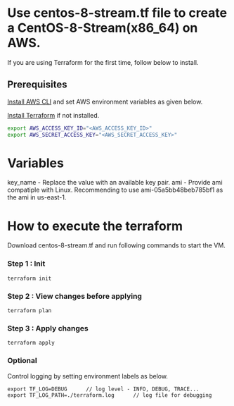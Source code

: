 # Use centos-8-stream.tf file to create a CentOS-8-Stream(x86_64) on AWS.

If you are using Terraform for the first time, follow below to install.

## Prerequisites

[Install AWS CLI](https://docs.aws.amazon.com/cli/latest/userguide/getting-started-install.html) and set AWS environment variables as given below.

[Install Terraform](https://developer.hashicorp.com/terraform/install) if not installed.

```bash
export AWS_ACCESS_KEY_ID="<AWS_ACCESS_KEY_ID>"
export AWS_SECRET_ACCESS_KEY="<AWS_SECRET_ACCESS_KEY>"
```
# Variables
key_name      - Replace the value with an available key pair.
ami           - Provide ami compatiple with Linux. Recommending to use ami-05a5bb48beb785bf1 as the ami in us-east-1.
# How to execute the terraform

Download centos-8-stream.tf and run following commands to start the VM.

### Step 1 : Init

```
terraform init 
```

### Step 2 : View changes before applying

```
terraform plan
```

### Step 3 : Apply changes

```
terraform apply
```

### Optional

Control logging by setting environment labels as below.

```
export TF_LOG=DEBUG      // log level - INFO, DEBUG, TRACE...
export TF_LOG_PATH=./terraform.log      // log file for debugging
```
